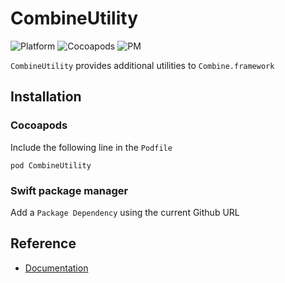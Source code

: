 # CombineUtility

![Platform](https://img.shields.io/badge/platform-iOS%2013.0+-9a9a9a.svg)
![Cocoapods](https://img.shields.io/badge/pod-v1.0.0-3a7db8.svg)
![PM](https://img.shields.io/badge/swift%20package%20manager-v1.0.0-72c147.svg)

`CombineUtility` provides additional utilities to `Combine.framework`

## Installation
### Cocoapods
Include the following line in the `Podfile`

`pod CombineUtility`

### Swift package manager
Add a `Package Dependency` using the current Github URL

## Reference
- [Documentation](https://adamaszhu.github.io/CombineUtility/)
